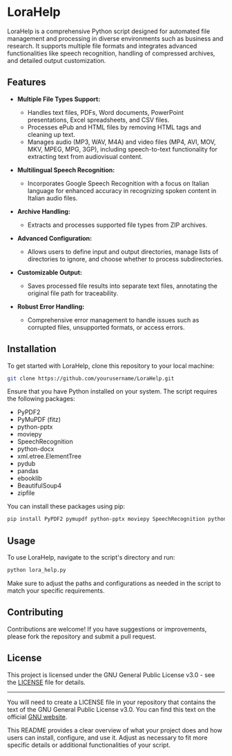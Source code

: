 # LoraHelp

LoraHelp is a comprehensive Python script designed for automated file management and processing in diverse environments such as business and research. It supports multiple file formats and integrates advanced functionalities like speech recognition, handling of compressed archives, and detailed output customization.

## Features

- **Multiple File Types Support:**
  - Handles text files, PDFs, Word documents, PowerPoint presentations, Excel spreadsheets, and CSV files.
  - Processes ePub and HTML files by removing HTML tags and cleaning up text.
  - Manages audio (MP3, WAV, M4A) and video files (MP4, AVI, MOV, MKV, MPEG, MPG, 3GP), including speech-to-text functionality for extracting text from audiovisual content.

- **Multilingual Speech Recognition:**
  - Incorporates Google Speech Recognition with a focus on Italian language for enhanced accuracy in recognizing spoken content in Italian audio files.

- **Archive Handling:**
  - Extracts and processes supported file types from ZIP archives.

- **Advanced Configuration:**
  - Allows users to define input and output directories, manage lists of directories to ignore, and choose whether to process subdirectories.

- **Customizable Output:**
  - Saves processed file results into separate text files, annotating the original file path for traceability.

- **Robust Error Handling:**
  - Comprehensive error management to handle issues such as corrupted files, unsupported formats, or access errors.

## Installation

To get started with LoraHelp, clone this repository to your local machine:

```bash
git clone https://github.com/yourusername/LoraHelp.git
```

Ensure that you have Python installed on your system. The script requires the following packages:
- PyPDF2
- PyMuPDF (fitz)
- python-pptx
- moviepy
- SpeechRecognition
- python-docx
- xml.etree.ElementTree
- pydub
- pandas
- ebooklib
- BeautifulSoup4
- zipfile

You can install these packages using pip:

```bash
pip install PyPDF2 pymupdf python-pptx moviepy SpeechRecognition python-docx lxml pydub pandas ebooklib beautifulsoup4
```

## Usage

To use LoraHelp, navigate to the script's directory and run:

```bash
python lora_help.py
```

Make sure to adjust the paths and configurations as needed in the script to match your specific requirements.

## Contributing

Contributions are welcome! If you have suggestions or improvements, please fork the repository and submit a pull request.

## License

This project is licensed under the GNU General Public License v3.0 - see the [LICENSE](LICENSE) file for details.

---

You will need to create a LICENSE file in your repository that contains the text of the GNU General Public License v3.0. You can find this text on the official [GNU website](https://www.gnu.org/licenses/gpl-3.0.en.html).

This README provides a clear overview of what your project does and how users can install, configure, and use it. Adjust as necessary to fit more specific details or additional functionalities of your script.
